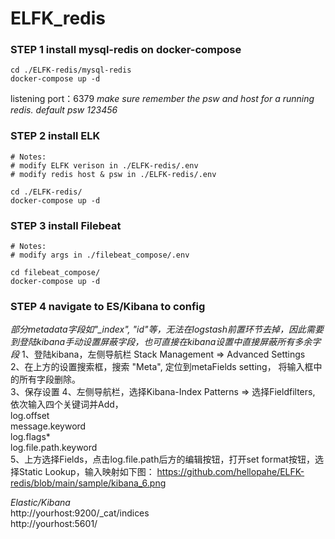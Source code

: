 # ELFK_redis
### STEP 1 install mysql-redis on docker-compose
~~~
cd ./ELFK-redis/mysql-redis
docker-compose up -d
~~~
listening port：6379
*make sure remember the psw and host for a running redis.*
*default psw 123456*

### STEP 2 install ELK
~~~
# Notes:
# modify ELFK verison in ./ELFK-redis/.env
# modify redis host & psw in ./ELFK-redis/.env

cd ./ELFK-redis/
docker-compose up -d
~~~
### STEP 3 install Filebeat
~~~
# Notes:
# modify args in ./filebeat_compose/.env

cd filebeat_compose/
docker-compose up -d
~~~

### STEP 4 navigate to ES/Kibana to config

 *部分metadata字段如"_index", "id"等，无法在logstash前置环节去掉，因此需要到登陆kibana手动设置屏蔽字段，也可直接在kibana设置中直接屏蔽所有多余字段*
1、登陆kibana，左侧导航栏 Stack Management => Advanced Settings </br>
2、在上方的设置搜索框，搜索 "Meta",  定位到metaFields setting， 将输入框中的所有字段删除。 </br>
3、保存设置
4、左侧导航栏，选择Kibana-Index Patterns => 选择Fieldfilters, 依次输入四个关键词并Add， </br> 
log.offset </br>
message.keyword </br>
log.flags* </br>
log.file.path.keyword  </br>
5、上方选择Fields，点击log.file.path后方的编辑按钮，打开set format按钮，选择Static Lookup，输入映射如下图：
https://github.com/hellopahe/ELFK-redis/blob/main/sample/kibana_6.png </br>


*Elastic/Kibana*</br>
http://yourhost:9200/_cat/indices </br>
http://yourhost:5601/ </br>



